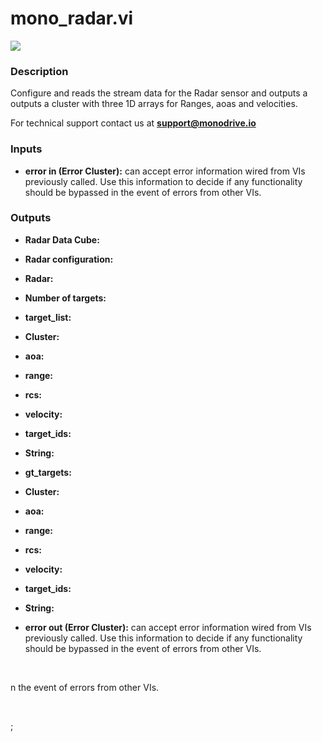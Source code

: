 # mono_radar.vi

<p class="img_container">
<img class="lg_img" src="../mono_radar.png"/>
</p>

### Description

Configure and reads the stream data for the Radar sensor and outputs a outputs a cluster with three 1D arrays for Ranges, aoas and velocities.

For technical support contact us at <b>support@monodrive.io</b> 

### Inputs

- **error in (Error Cluster):** can accept error information wired from VIs previously called. Use this information to decide if any functionality should be bypassed in the event of errors from other VIs. 

### Outputs

- **Radar Data Cube:**   

- **Radar configuration:**   

- **Radar:**   

- **Number of targets:**   

- **target_list:**   

- **Cluster:**   

- **aoa:**   

- **range:**   

- **rcs:**   

- **velocity:**   

- **target_ids:**   

- **String:**   

- **gt_targets:**   

- **Cluster:**   

- **aoa:**   

- **range:**   

- **rcs:**   

- **velocity:**   

- **target_ids:**   

- **String:**   

- **error out (Error Cluster):** can accept error information wired from VIs previously called. Use this information to decide if any functionality should be bypassed in the event of errors from other VIs. 

<p>&nbsp;</p>
n the event of errors from other VIs. 

<p>&nbsp;</p>
;</p>
